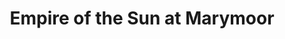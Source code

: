 ---
title: "Empire of the Sun at Marymoor"
layout: picture
linked:
  - _wikipedia/Empire_of_the_Sun_(band).md
picture: "/assets/posts/2015/2015-09-16-empire-of-the-sun-at-marymoor/20150916_033544276_iOS.jpg"
tags:
  - Photograph
  - Empire of the Sun
  - Concert
  - Marymoor Park
  - Redmond
---